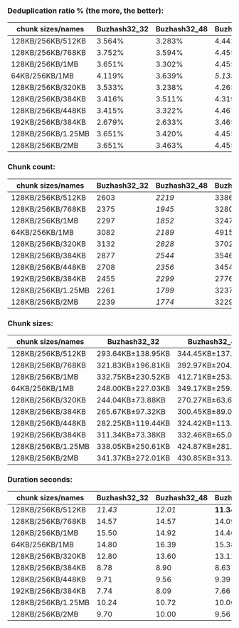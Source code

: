 ### Deduplication ratio % (the more, the better):

| chunk sizes/names  | Buzhash32_32 | Buzhash32_48 | Buzhash32_64 | Buzhash32_96 | Buzhash32_128 | Buzhash32_256 | Buzhash32_512 | Buzhash32_min_chunk | Buzhash32Reg_32 | Buzhash32Reg_48 | Buzhash32Reg_64 | Buzhash32Reg_96 | Buzhash32Reg_128 | Buzhash32Reg_256 | Buzhash32Reg_512 | Buzhash32Reg_min_chunk | Buzhash64_32 | Buzhash64_48 | Buzhash64_64 | Buzhash64_96 | Buzhash64_128 | Buzhash64_256 | Buzhash64_512 | Buzhash64_min_chunk | Buzhash64Reg_32 | Buzhash64Reg_64 | Buzhash64Reg_96 | Buzhash64Reg_128 | Buzhash64Reg_256 | Buzhash64Reg_512 | Buzhash64Reg_min_chunk |
|--------------------|--------------|--------------|--------------|--------------|---------------|---------------|---------------|---------------------|-----------------|-----------------|-----------------|-----------------|------------------|------------------|------------------|------------------------|--------------|--------------|--------------|--------------|---------------|---------------|---------------|---------------------|-----------------|-----------------|-----------------|------------------|------------------|------------------|------------------------|
| 128KB/256KB/512KB  | 3.564%       | 3.283%       | 4.442%       | 3.738%       | 3.712%        | 3.790%        | 3.687%        | 2.822%              | **4.679%**      | 4.363%          | 4.563%          | 4.561%          | *4.657%*         | 4.580%           | 4.392%           | 3.592%                 | 3.241%       | 3.262%       | 3.926%       | 3.764%       | 3.869%        | 3.915%        | 3.869%        | 2.894%              | 4.387%          | 4.591%          | 4.574%          | 4.505%           | 4.550%           | *4.649%*         | 3.814%                 |
| 128KB/256KB/768KB  | 3.752%       | 3.594%       | 4.455%       | 3.873%       | 3.512%        | 3.548%        | 4.044%        | 2.887%              | **4.636%**      | 4.068%          | 4.520%          | 4.540%          | *4.629%*         | *4.568%*         | 4.352%           | 3.605%                 | 3.289%       | 2.985%       | 3.877%       | 3.639%       | 3.746%        | 3.823%        | 3.894%        | 2.845%              | 4.135%          | 4.324%          | 4.460%          | 4.298%           | 4.456%           | 4.480%           | 3.771%                 |
| 128KB/256KB/1MB    | 3.651%       | 3.302%       | 4.455%       | 3.729%       | 3.537%        | 3.640%        | 3.777%        | 2.872%              | 4.422%          | 4.110%          | *4.520%*        | 4.415%          | **4.629%**       | 4.489%           | 4.333%           | 3.605%                 | 3.380%       | 3.050%       | 3.909%       | 3.766%       | 3.768%        | 3.949%        | 3.873%        | 2.973%              | 4.117%          | 4.385%          | *4.524%*        | 4.298%           | 4.456%           | 4.480%           | 3.771%                 |
| 64KB/256KB/1MB     | 4.119%       | 3.639%       | *5.133%*     | 3.912%       | 4.303%        | 4.324%        | 4.317%        | 3.663%              | 4.118%          | 4.146%          | **5.464%**      | 4.184%          | *5.272%*         | 4.921%           | 4.640%           | 4.017%                 | 3.596%       | 3.175%       | 4.548%       | 3.932%       | 4.411%        | 4.917%        | 4.496%        | 3.768%              | 3.869%          | 4.525%          | 4.279%          | 4.588%           | 5.054%           | 4.848%           | 4.207%                 |
| 128KB/256KB/320KB  | 3.533%       | 3.238%       | 4.265%       | 3.366%       | 3.704%        | 3.283%        | 3.863%        | 2.593%              | 4.691%          | 4.605%          | 4.406%          | *4.805%*        | 4.705%           | 4.601%           | 4.541%           | 3.624%                 | 3.301%       | 2.861%       | 3.811%       | 3.279%       | 3.755%        | 3.473%        | 3.997%        | 3.133%              | 4.530%          | 4.695%          | 4.592%          | 4.753%           | **4.835%**       | *4.754%*         | 3.582%                 |
| 128KB/256KB/384KB  | 3.416%       | 3.511%       | 4.319%       | 3.703%       | 3.739%        | 3.354%        | 3.642%        | 2.841%              | 4.714%          | 4.147%          | 4.422%          | 4.727%          | **4.776%**       | 4.649%           | 4.596%           | 3.443%                 | 3.158%       | 2.748%       | 3.543%       | 3.374%       | 3.549%        | 3.461%        | 4.020%        | 2.711%              | 4.476%          | *4.774%*        | 4.672%          | 4.533%           | 4.756%           | *4.758%*         | 3.727%                 |
| 128KB/256KB/448KB  | 3.415%       | 3.322%       | 4.467%       | 3.423%       | 3.608%        | 3.589%        | 3.695%        | 3.101%              | **4.695%**      | 4.338%          | 4.546%          | 4.540%          | 4.660%           | 4.514%           | 4.407%           | 3.521%                 | 3.106%       | 2.935%       | 3.812%       | 3.829%       | 3.712%        | 3.714%        | 3.871%        | 3.020%              | 4.430%          | *4.673%*        | 4.585%          | 4.581%           | *4.667%*         | 4.481%           | 3.815%                 |
| 192KB/256KB/384KB  | 2.679%       | 2.633%       | 3.465%       | 2.987%       | 3.105%        | 2.394%        | 2.812%        | 2.415%              | 3.919%          | 3.621%          | 3.568%          | 3.636%          | 3.430%           | 3.585%           | *4.095%*         | 2.965%                 | 2.101%       | 2.784%       | 2.981%       | 2.793%       | 2.355%        | 2.455%        | 3.476%        | 1.884%              | **4.171%**      | 3.643%          | *3.986%*        | 3.790%           | 3.605%           | 3.887%           | 2.924%                 |
| 128KB/256KB/1.25MB | 3.651%       | 3.420%       | 4.455%       | 3.640%       | 3.537%        | 3.641%        | 3.774%        | 3.060%              | 4.422%          | 4.110%          | *4.520%*        | 4.294%          | **4.629%**       | 4.489%           | 4.333%           | 3.605%                 | 3.364%       | 3.048%       | 3.909%       | 3.801%       | 3.694%        | 3.949%        | 3.953%        | 2.973%              | 4.117%          | 4.385%          | *4.524%*        | 4.298%           | 4.456%           | 4.480%           | 3.771%                 |
| 128KB/256KB/2MB    | 3.651%       | 3.463%       | 4.455%       | 3.729%       | 3.537%        | 3.640%        | 3.793%        | 3.060%              | 4.422%          | 4.110%          | *4.520%*        | 4.294%          | **4.629%**       | 4.489%           | 4.333%           | 3.605%                 | 3.406%       | 3.198%       | 3.909%       | 3.801%       | 3.711%        | 3.949%        | 3.953%        | 2.973%              | 4.117%          | 4.385%          | *4.524%*        | 4.298%           | 4.456%           | 4.480%           | 3.771%                 |

### Chunk count:

| chunk sizes/names  | Buzhash32_32 | Buzhash32_48 | Buzhash32_64 | Buzhash32_96 | Buzhash32_128 | Buzhash32_256 | Buzhash32_512 | Buzhash32_min_chunk | Buzhash32Reg_32 | Buzhash32Reg_48 | Buzhash32Reg_64 | Buzhash32Reg_96 | Buzhash32Reg_128 | Buzhash32Reg_256 | Buzhash32Reg_512 | Buzhash32Reg_min_chunk | Buzhash64_32 | Buzhash64_48 | Buzhash64_64 | Buzhash64_96 | Buzhash64_128 | Buzhash64_256 | Buzhash64_512 | Buzhash64_min_chunk | Buzhash64Reg_32 | Buzhash64Reg_64 | Buzhash64Reg_96 | Buzhash64Reg_128 | Buzhash64Reg_256 | Buzhash64Reg_512 | Buzhash64Reg_min_chunk |
|--------------------|--------------|--------------|--------------|--------------|---------------|---------------|---------------|---------------------|-----------------|-----------------|-----------------|-----------------|------------------|------------------|------------------|------------------------|--------------|--------------|--------------|--------------|---------------|---------------|---------------|---------------------|-----------------|-----------------|-----------------|------------------|------------------|------------------|------------------------|
| 128KB/256KB/512KB  | 2603         | *2219*       | 3386         | 2398         | 3145          | 3020          | 2902          | 2285                | 3238            | 2969            | 3854            | 3074            | 3710             | 3580             | 3515             | 3051                   | *2244*       | **2202**     | 2919         | 2275         | 3049          | 3013          | 2945          | 2337                | 2935            | 3570            | 3041            | 3607             | 3566             | 3508             | 3020                   |
| 128KB/256KB/768KB  | 2375         | *1945*       | 3280         | 2148         | 2990          | 2874          | 2722          | 2025                | 3087            | 2797            | 3794            | 2926            | 3640             | 3482             | 3445             | 2914                   | *1961*       | **1920**     | 2722         | 2011         | 2867          | 2846          | 2798          | 2084                | 2760            | 3461            | 2882            | 3486             | 3476             | 3421             | 2890                   |
| 128KB/256KB/1MB    | 2297         | *1852*       | 3247         | 2067         | 2934          | 2825          | 2659          | 1946                | 3055            | 2765            | 3785            | 2884            | 3628             | 3470             | 3431             | 2893                   | *1861*       | **1825**     | 2668         | 1924         | 2800          | 2809          | 2754          | 2003                | 2711            | 3442            | 2846            | 3475             | 3465             | 3403             | 2871                   |
| 64KB/256KB/1MB     | 3082         | *2189*       | 4915         | 2576         | 4374          | 4063          | 3801          | 2320                | 3465            | 2809            | 5252            | 3078            | 4904             | 4468             | 4299             | 2815                   | *2215*       | **2133**     | 3873         | 2278         | 4095          | 4066          | 3824          | 2337                | 2597            | 4389            | 2800            | 4555             | 4478             | 4254             | 2977                   |
| 128KB/256KB/320KB  | 3132         | *2828*       | 3702         | 2962         | 3543          | 3430          | 3343          | 2885                | 3697            | 3518            | 4155            | 3599            | 4053             | 3934             | 3901             | 3549                   | *2850*       | **2824**     | 3391         | 2868         | 3458          | 3436          | 3381          | 2881                | 3529            | 3938            | 3545            | 3978             | 3959             | 3893             | 3571                   |
| 128KB/256KB/384KB  | 2877         | *2544*       | 3546         | 2701         | 3354          | 3220          | 3143          | 2596                | 3474            | 3250            | 3990            | 3338            | 3886             | 3749             | 3703             | 3306                   | *2544*       | **2540**     | 3163         | 2590         | 3264          | 3228          | 3182          | 2634                | 3236            | 3755            | 3309            | 3791             | 3762             | 3703             | 3288                   |
| 128KB/256KB/448KB  | 2708         | *2356*       | 3454         | 2530         | 3219          | 3095          | 2995          | 2400                | 3326            | 3072            | 3912            | 3193            | 3781             | 3640             | 3584             | 3145                   | *2366*       | **2353**     | 3025         | 2399         | 3126          | 3105          | 3040          | 2459                | 3065            | 3637            | 3135            | 3675             | 3637             | 3576             | 3123                   |
| 192KB/256KB/384KB  | 2455         | *2299*       | 2776         | 2367         | 2687          | 2637          | 2601          | 2323                | 3026            | 2983            | 3233            | 3004            | 3227             | 3173             | 3143             | 3024                   | *2303*       | **2289**     | 2608         | 2307         | 2653          | 2635          | 2597          | 2322                | 2966            | 3140            | 3008            | 3162             | 3168             | 3132             | 3019                   |
| 128KB/256KB/1.25MB | 2261         | *1799*       | 3237         | 2035         | 2917          | 2814          | 2638          | 1913                | 3048            | 2759            | 3783            | 2862            | 3626             | 3466             | 3426             | 2888                   | *1825*       | **1790**     | 2636         | 1875         | 2775          | 2790          | 2739          | 1972                | 2699            | 3436            | 2841            | 3473             | 3462             | 3401             | 2868                   |
| 128KB/256KB/2MB    | 2239         | *1774*       | 3229         | 2013         | 2915          | 2808          | 2632          | 1888                | 3040            | 2752            | 3782            | 2855            | 3626             | 3466             | 3426             | 2884                   | *1796*       | **1760**     | 2624         | 1848         | 2759          | 2775          | 2730          | 1954                | 2688            | 3435            | 2834            | 3470             | 3462             | 3401             | 2868                   |

### Chunk sizes:

| chunk sizes/names  | Buzhash32_32      | Buzhash32_48      | Buzhash32_64      | Buzhash32_96      | Buzhash32_128     | Buzhash32_256     | Buzhash32_512     | Buzhash32_min_chunk | Buzhash32Reg_32   | Buzhash32Reg_48   | Buzhash32Reg_64   | Buzhash32Reg_96   | Buzhash32Reg_128  | Buzhash32Reg_256  | Buzhash32Reg_512  | Buzhash32Reg_min_chunk | Buzhash64_32      | Buzhash64_48      | Buzhash64_64      | Buzhash64_96      | Buzhash64_128     | Buzhash64_256     | Buzhash64_512     | Buzhash64_min_chunk | Buzhash64Reg_32   | Buzhash64Reg_64   | Buzhash64Reg_96   | Buzhash64Reg_128  | Buzhash64Reg_256  | Buzhash64Reg_512  | Buzhash64Reg_min_chunk |
|--------------------|-------------------|-------------------|-------------------|-------------------|-------------------|-------------------|-------------------|---------------------|-------------------|-------------------|-------------------|-------------------|-------------------|-------------------|-------------------|------------------------|-------------------|-------------------|-------------------|-------------------|-------------------|-------------------|-------------------|---------------------|-------------------|-------------------|-------------------|-------------------|-------------------|-------------------|------------------------|
| 128KB/256KB/512KB  | 293.64KB±138.95KB | 344.45KB±137.36KB | 225.73KB±115.50KB | 318.74KB±139.63KB | 243.03KB±127.61KB | 253.09KB±128.07KB | 263.38KB±134.02KB | 334.50KB±135.92KB   | 236.05KB±98.41KB  | 257.44KB±102.97KB | 198.32KB±83.86KB  | 248.65KB±102.23KB | 206.02KB±89.63KB  | 213.50KB±90.94KB  | 217.45KB±92.05KB  | 250.52KB±98.69KB       | 340.61KB±136.86KB | 347.11KB±136.23KB | 261.85KB±139.31KB | 335.97KB±136.57KB | 250.68KB±132.85KB | 253.68KB±130.57KB | 259.54KB±131.16KB | 327.06KB±134.91KB   | 260.42KB±104.38KB | 214.10KB±93.04KB  | 251.34KB±100.84KB | 211.90KB±94.09KB  | 214.34KB±92.99KB  | 217.88KB±92.23KB  | 253.09KB±98.12KB       |
| 128KB/256KB/768KB  | 321.83KB±196.81KB | 392.97KB±204.23KB | 233.03KB±144.15KB | 355.84KB±199.91KB | 255.63KB±166.93KB | 265.95KB±166.74KB | 280.80KB±178.46KB | 377.45KB±200.91KB   | 247.60KB±128.44KB | 273.27KB±137.84KB | 201.46KB±97.16KB  | 261.22KB±133.31KB | 209.98KB±103.26KB | 219.51KB±108.98KB | 221.87KB±106.87KB | 262.30KB±125.92KB      | 389.77KB±207.80KB | 398.09KB±209.35KB | 280.80KB±186.67KB | 380.08KB±203.38KB | 266.60KB±177.96KB | 268.57KB±172.38KB | 273.17KB±168.97KB | 366.76KB±195.56KB   | 276.93KB±140.32KB | 220.84KB±116.51KB | 265.21KB±131.29KB | 219.26KB±116.79KB | 219.89KB±111.36KB | 223.42KB±109.81KB | 264.48KB±123.39KB      |
| 128KB/256KB/1MB    | 332.75KB±230.52KB | 412.71KB±253.04KB | 235.40KB±156.21KB | 369.78KB±235.91KB | 260.51KB±183.73KB | 270.56KB±182.02KB | 287.45KB±201.29KB | 392.77KB±236.92KB   | 250.19KB±141.21KB | 276.43KB±150.11KB | 201.94KB±99.89KB  | 265.03KB±149.76KB | 210.68KB±107.85KB | 220.27KB±115.05KB | 222.77KB±112.02KB | 264.20KB±134.64KB      | 410.71KB±249.25KB | 418.81KB±250.45KB | 286.48KB±210.90KB | 397.26KB±245.95KB | 272.98KB±204.13KB | 272.10KB±189.31KB | 277.54KB±188.11KB | 381.60KB±231.36KB   | 281.94KB±156.79KB | 222.06KB±123.45KB | 268.57KB±144.94KB | 219.95KB±121.01KB | 220.59KB±115.28KB | 224.61KB±115.48KB | 266.23KB±131.73KB      |
| 64KB/256KB/1MB     | 248.00KB±227.03KB | 349.17KB±259.76KB | 155.51KB±146.32KB | 296.71KB±239.82KB | 174.75KB±173.01KB | 188.12KB±175.88KB | 201.09KB±192.72KB | 329.46KB±240.64KB   | 220.59KB±182.29KB | 272.10KB±196.86KB | 145.53KB±124.41KB | 248.32KB±196.88KB | 155.86KB±133.95KB | 171.07KB±147.18KB | 177.79KB±150.16KB | 271.52KB±195.89KB      | 345.07KB±256.37KB | 358.34KB±259.58KB | 197.35KB±201.00KB | 335.53KB±251.28KB | 186.65KB±192.32KB | 187.98KB±180.13KB | 199.88KB±183.73KB | 327.06KB±238.32KB   | 294.32KB±220.22KB | 174.15KB±156.69KB | 272.98KB±197.56KB | 167.80KB±149.58KB | 170.69KB±147.89KB | 179.67KB±154.60KB | 256.75KB±179.18KB      |
| 128KB/256KB/320KB  | 244.04KB±73.88KB  | 270.27KB±63.69KB  | 206.47KB±73.73KB  | 258.05KB±69.40KB  | 215.73KB±75.73KB  | 222.84KB±76.19KB  | 228.64KB±75.66KB  | 264.93KB±66.40KB    | 206.74KB±57.65KB  | 217.26KB±56.43KB  | 183.96KB±54.71KB  | 212.37KB±56.20KB  | 188.59KB±55.75KB  | 194.29KB±56.39KB  | 195.93KB±55.71KB  | 215.37KB±55.36KB       | 268.19KB±65.12KB  | 270.66KB±64.10KB  | 225.40KB±78.04KB  | 266.50KB±65.00KB  | 221.03KB±77.40KB  | 222.45KB±75.62KB  | 226.07KB±74.90KB  | 265.30KB±65.03KB    | 216.59KB±56.07KB  | 194.09KB±56.64KB  | 215.61KB±56.11KB  | 192.14KB±58.04KB  | 193.06KB±56.32KB  | 196.34KB±56.53KB  | 214.04KB±54.61KB       |
| 128KB/256KB/384KB  | 265.67KB±97.32KB  | 300.45KB±89.08KB  | 215.55KB±90.65KB  | 282.98KB±94.26KB  | 227.89KB±96.42KB  | 237.37KB±96.94KB  | 243.19KB±98.07KB  | 294.43KB±92.03KB    | 220.02KB±73.02KB  | 235.18KB±73.80KB  | 191.56KB±67.44KB  | 228.98KB±73.54KB  | 196.69KB±68.70KB  | 203.88KB±71.12KB  | 206.41KB±70.20KB  | 231.20KB±71.97KB       | 300.45KB±89.47KB  | 300.92KB±89.75KB  | 241.65KB±101.22KB | 295.11KB±90.26KB  | 234.17KB±98.94KB  | 236.78KB±97.38KB  | 240.21KB±96.16KB  | 290.18KB±90.73KB    | 236.20KB±74.32KB  | 203.55KB±70.56KB  | 230.99KB±72.43KB  | 201.62KB±72.37KB  | 203.17KB±71.50KB  | 206.41KB±70.85KB  | 232.46KB±71.80KB       |
| 128KB/256KB/448KB  | 282.25KB±119.44KB | 324.42KB±113.77KB | 221.29KB±104.11KB | 302.11KB±118.22KB | 237.45KB±113.77KB | 246.96KB±114.71KB | 255.20KB±117.23KB | 318.47KB±113.96KB   | 229.81KB±86.84KB  | 248.81KB±89.92KB  | 195.38KB±76.32KB  | 239.38KB±87.58KB  | 202.15KB±79.90KB  | 209.98KB±83.30KB  | 213.26KB±82.60KB  | 243.03KB±86.99KB       | 323.05KB±113.83KB | 324.83KB±114.53KB | 252.67KB±121.19KB | 318.61KB±113.95KB | 244.51KB±117.48KB | 246.16KB±115.32KB | 251.43KB±115.34KB | 310.83KB±114.11KB   | 249.38KB±89.94KB  | 210.16KB±82.99KB  | 243.81KB±88.17KB  | 207.98KB±84.39KB  | 210.16KB±83.16KB  | 213.74KB±83.93KB  | 244.74KB±86.81KB       |
| 192KB/256KB/384KB  | 311.34KB±73.38KB  | 332.46KB±65.02KB  | 275.34KB±74.62KB  | 322.91KB±68.80KB  | 284.46KB±76.26KB  | 289.85KB±75.86KB  | 293.86KB±75.97KB  | 329.03KB±66.30KB    | 252.59KB±51.98KB  | 256.23KB±52.27KB  | 236.42KB±46.36KB  | 254.44KB±51.72KB  | 236.86KB±46.06KB  | 240.89KB±47.79KB  | 243.19KB±47.73KB  | 252.76KB±50.64KB       | 331.89KB±65.21KB  | 333.92KB±64.01KB  | 293.07KB±78.49KB  | 331.31KB±64.91KB  | 288.10KB±77.78KB  | 290.07KB±75.91KB  | 294.32KB±75.66KB  | 329.17KB±66.06KB    | 257.70KB±52.25KB  | 243.42KB±50.11KB  | 254.10KB±50.91KB  | 241.73KB±48.75KB  | 241.27KB±47.47KB  | 244.04KB±48.65KB  | 253.18KB±50.53KB       |
| 128KB/256KB/1.25MB | 338.05KB±250.61KB | 424.87KB±281.32KB | 236.12KB±162.14KB | 375.60KB±254.75KB | 262.03KB±191.45KB | 271.62KB±188.16KB | 289.74KB±210.75KB | 399.55KB±258.49KB   | 250.77KB±146.27KB | 277.03KB±154.03KB | 202.04KB±100.77KB | 267.06KB±161.19KB | 210.79KB±109.48KB | 220.52KB±116.23KB | 223.10KB±115.04KB | 264.66KB±138.09KB      | 418.81KB±273.61KB | 427.00KB±274.75KB | 289.96KB±226.48KB | 407.65KB±273.38KB | 275.44KB±216.80KB | 273.96KB±201.54KB | 279.06KB±197.43KB | 387.59KB±251.15KB   | 283.19KB±164.51KB | 222.45KB±127.09KB | 269.04KB±147.19KB | 220.08KB±123.69KB | 220.78KB±116.67KB | 224.74KB±116.53KB | 266.50KB±133.32KB      |
| 128KB/256KB/2MB    | 341.37KB±272.01KB | 430.85KB±313.68KB | 236.71KB±169.59KB | 379.70KB±276.82KB | 262.21KB±197.89KB | 272.20KB±191.40KB | 290.40KB±219.98KB | 404.84KB±273.43KB   | 251.43KB±153.47KB | 277.74KB±161.32KB | 202.10KB±101.74KB | 267.72KB±165.74KB | 210.79KB±109.48KB | 220.52KB±116.23KB | 223.10KB±115.04KB | 265.03KB±141.69KB      | 425.58KB±305.49KB | 434.28KB±308.22KB | 291.29KB±243.77KB | 413.60KB±298.36KB | 277.03KB±227.54KB | 275.44KB±210.45KB | 279.98KB±207.18KB | 391.16KB±265.35KB   | 284.35KB±175.71KB | 222.51KB±128.00KB | 269.70KB±155.03KB | 220.27KB±126.04KB | 220.78KB±116.67KB | 224.74KB±116.53KB | 266.50KB±133.32KB      |

### Duration seconds:

| chunk sizes/names  | Buzhash32_32 | Buzhash32_48 | Buzhash32_64 | Buzhash32_96 | Buzhash32_128 | Buzhash32_256 | Buzhash32_512 | Buzhash32_min_chunk | Buzhash32Reg_32 | Buzhash32Reg_48 | Buzhash32Reg_64 | Buzhash32Reg_96 | Buzhash32Reg_128 | Buzhash32Reg_256 | Buzhash32Reg_512 | Buzhash32Reg_min_chunk | Buzhash64_32 | Buzhash64_48 | Buzhash64_64 | Buzhash64_96 | Buzhash64_128 | Buzhash64_256 | Buzhash64_512 | Buzhash64_min_chunk | Buzhash64Reg_32 | Buzhash64Reg_64 | Buzhash64Reg_96 | Buzhash64Reg_128 | Buzhash64Reg_256 | Buzhash64Reg_512 | Buzhash64Reg_min_chunk |
|--------------------|--------------|--------------|--------------|--------------|---------------|---------------|---------------|---------------------|-----------------|-----------------|-----------------|-----------------|------------------|------------------|------------------|------------------------|--------------|--------------|--------------|--------------|---------------|---------------|---------------|---------------------|-----------------|-----------------|-----------------|------------------|------------------|------------------|------------------------|
| 128KB/256KB/512KB  | *11.43*      | *12.01*      | **11.34**    | 13.47        | 13.33         | 13.99         | 13.98         | 13.70               | 12.65           | 12.69           | 12.12           | 12.39           | 12.32            | 13.76            | 12.46            | 13.37                  | 13.18        | 12.83        | 12.93        | 12.89        | 12.97         | 13.28         | 12.96         | 14.34               | 13.23           | 13.13           | 14.30           | 14.66            | 14.28            | 13.55            | 15.36                  |
| 128KB/256KB/768KB  | 14.57        | 14.57        | 14.09        | 14.95        | 13.73         | 14.09         | 14.72         | 15.65               | 15.09           | 15.74           | 14.69           | 16.23           | 14.27            | 14.88            | **12.66**        | 13.82                  | *13.30*      | 14.06        | 13.69        | 13.86        | 14.20         | 13.46         | 13.52         | 14.12               | 14.47           | 13.32           | 13.85           | *12.86*          | 13.50            | 14.67            | 16.27                  |
| 128KB/256KB/1MB    | 15.50        | 14.92        | 14.40        | 15.09        | 14.71         | 14.40         | 13.25         | 14.19               | 13.66           | 13.29           | 12.76           | 12.88           | 12.28            | *12.02*          | **11.85**        | 13.39                  | 12.50        | 12.45        | 12.72        | 13.30        | 12.97         | 13.51         | 14.80         | 13.80               | 12.99           | 12.53           | 12.55           | *11.88*          | 12.33            | 12.28            | 13.82                  |
| 64KB/256KB/1MB     | 14.80        | 16.39        | 15.38        | 15.55        | 14.19         | 13.33         | 14.34         | 14.53               | 13.11           | 14.63           | 13.99           | 13.54           | 13.15            | 13.53            | 13.16            | 14.11                  | 13.49        | **12.45**    | *12.46*      | *12.75*      | 14.31         | 13.73         | 13.12         | 14.94               | 13.26           | 13.58           | 13.75           | 13.32            | 13.37            | 13.39            | 16.20                  |
| 128KB/256KB/320KB  | 12.80        | 13.60        | 13.12        | 13.71        | 12.83         | 12.83         | 12.36         | 14.23               | 12.50           | 11.86           | 10.62           | 10.58           | 9.24             | 8.93             | 9.08             | 9.70                   | 8.78         | 8.73         | *8.69*       | 9.30         | 9.21          | 9.11          | 10.01         | 10.72               | 9.58            | 9.00            | 9.24            | 8.92             | *8.63*           | **8.60**         | 9.27                   |
| 128KB/256KB/384KB  | 8.78         | 8.90         | 8.63         | 9.42         | 9.09          | 9.29          | 9.21          | 10.49               | 8.70            | 8.67            | 8.10            | 9.55            | 8.22             | 8.08             | 8.15             | 8.96                   | 9.48         | 8.67         | 8.57         | 8.73         | 8.16          | *7.96*        | **7.84**      | 8.50                | 8.29            | 8.00            | 8.72            | 8.35             | 8.30             | *7.91*           | 8.91                   |
| 128KB/256KB/448KB  | 9.71         | 9.56         | 9.39         | 9.05         | 8.72          | 8.46          | 8.67          | 9.38                | 8.37            | 8.67            | *7.90*          | 8.59            | 8.09             | 8.27             | 8.05             | 8.70                   | 8.56         | 8.05         | 7.99         | 8.06         | 8.15          | 7.97          | *7.90*        | 8.48                | 7.97            | **7.70**        | 8.17            | 8.93             | 8.59             | 8.37             | 9.29                   |
| 192KB/256KB/384KB  | 7.74         | 8.09         | 7.66         | 9.28         | 8.74          | 8.44          | 8.61          | 9.08                | 7.59            | *7.55*          | **7.33**        | *7.51*          | 7.69             | 7.78             | 8.10             | 9.19                   | 7.92         | 8.32         | 8.68         | 8.16         | 8.18          | 7.97          | 8.37          | 9.35                | 8.50            | 8.54            | 8.72            | 8.76             | 8.52             | 8.58             | 9.67                   |
| 128KB/256KB/1.25MB | 10.24        | 10.72        | 10.00        | 10.34        | 9.63          | 9.47          | 9.37          | 9.74                | 8.66            | 8.72            | 8.48            | 8.56            | **8.14**         | 8.37             | *8.32*           | 9.19                   | 9.00         | 8.79         | 8.83         | 9.73         | 9.15          | 9.36          | 9.67          | 9.98                | 8.94            | 8.67            | 8.71            | *8.34*           | 8.99             | 8.60             | 9.30                   |
| 128KB/256KB/2MB    | 9.70         | 10.00        | 9.56         | 9.78         | 9.59          | 9.36          | 9.47          | 10.37               | 10.26           | 10.34           | 12.68           | 13.49           | 16.99            | 15.20            | 13.60            | 19.19                  | 16.32        | 14.03        | 12.86        | 11.26        | 10.91         | 10.51         | 10.30         | 9.62                | 9.44            | 9.94            | 9.32            | *9.18*           | 9.36             | **7.10**         | *7.62*                 |
